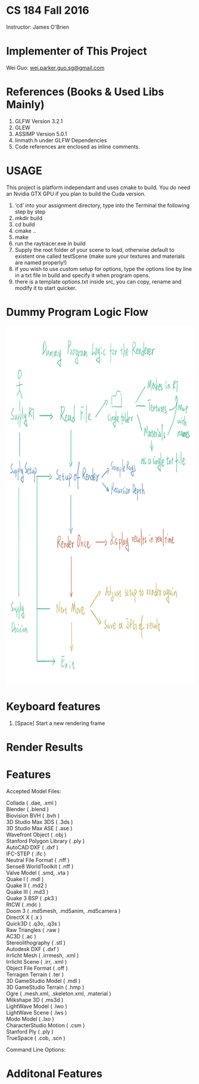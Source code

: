 # CS 184 Fall 2016
Instructor: James O'Brien

# Implementer of This Project
Wei Guo: wei.parker.guo.sg@gmail.com

# References (Books & Used Libs Mainly)
1. GLFW Version 3.2.1
2. GLEW
3. ASSIMP Version 5.0.1
3. linmath.h under GLFW Dependencies
4. Code references are enclosed as inline comments.

# USAGE

This project is platform independant and uses cmake to build. You do need an Nvidia GTX GPU if you plan to build the Cuda version.

1. ‘cd’ into your assignment directory, type into the Terminal the following step by step
2. mkdir build
3. cd build
4. cmake ..
5. make
6. run the raytracer.exe in build
7. Supply the root folder of your scene to load, otherwise default to existent one called testScene (make sure your textures and materials are named properly!)
8. if you wish to use custom setup for options, type the options line by line in a txt file in build and specify it when program opens.
9. there is a template options.txt inside src, you can copy, rename and modify it to start quicker.

# Dummy Program Logic Flow

<p align="center">
  <img width="960" height="960" src="docs&images/dummy_logic_flow.jpg">
</p>

# Keyboard features
1. [Space] Start a new rendering frame

# Render Results

# Features

Accepted Model Files:

Collada ( .dae, .xml )<br/>
Blender ( .blend )<br/>
Biovision BVH ( .bvh )<br/>
3D Studio Max 3DS ( .3ds )<br/>
3D Studio Max ASE ( .ase )<br/>
Wavefront Object ( .obj )<br/>
Stanford Polygon Library ( .ply )<br/>
AutoCAD DXF ( .dxf )<br/>
IFC-STEP ( .ifc )<br/>
Neutral File Format ( .nff )<br/>
Sense8 WorldToolkit ( .nff )<br/>
Valve Model ( .smd, .vta )<br/>
Quake I ( .mdl )<br/>
Quake II ( .md2 )<br/>
Quake III ( .md3 )<br/>
Quake 3 BSP ( .pk3 )<br/>
RtCW ( .mdc )<br/>
Doom 3 ( .md5mesh, .md5anim, .md5camera )<br/>
DirectX X ( .x )<br/>
Quick3D ( .q3o, .q3s )<br/>
Raw Triangles ( .raw )<br/>
AC3D ( .ac )<br/>
Stereolithography ( .stl )<br/>
Autodesk DXF ( .dxf )<br/>
Irrlicht Mesh ( .irrmesh, .xml )<br/>
Irrlicht Scene ( .irr, .xml )<br/>
Object File Format ( .off )<br/>
Terragen Terrain ( .ter )<br/>
3D GameStudio Model ( .mdl )<br/>
3D GameStudio Terrain ( .hmp )<br/>
Ogre ( .mesh.xml, .skeleton.xml, .material )<br/>
Milkshape 3D ( .ms3d )<br/>
LightWave Model ( .lwo )<br/>
LightWave Scene ( .lws )<br/>
Modo Model ( .lxo )<br/>
CharacterStudio Motion ( .csm )<br/>
Stanford Ply ( .ply )<br/>
TrueSpace ( .cob, .scn )

Command Line Options:


# Additonal Features

